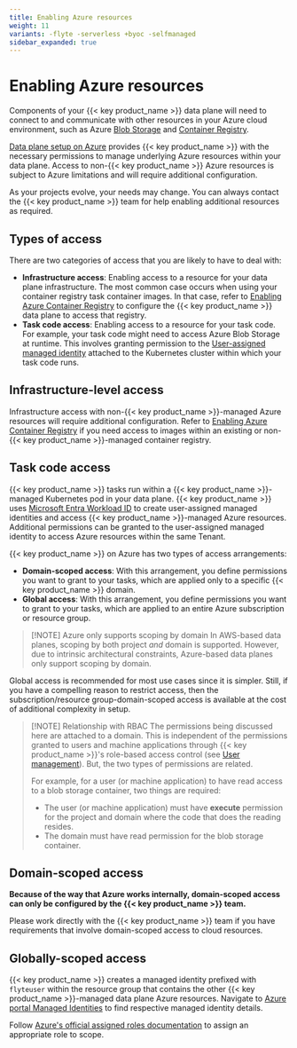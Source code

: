 ```yaml
---
title: Enabling Azure resources
weight: 11
variants: -flyte -serverless +byoc -selfmanaged
sidebar_expanded: true
---
```


# Enabling Azure resources

Components of your {{< key product_name >}} data plane will need to connect to and communicate with other resources in your Azure cloud environment, such as Azure [Blob Storage](https://azure.microsoft.com/en-ca/products/storage/blobs/) and [Container Registry](https://azure.microsoft.com/en-us/products/container-registry).

[Data plane setup on Azure](../data-plane-setup-on-azure) provides {{< key product_name >}} with the necessary permissions to manage underlying Azure resources within your data plane. Access to non-{{< key product_name >}} Azure resources is subject to Azure limitations and will require additional configuration.

As your projects evolve, your needs may change.
You can always contact the {{< key product_name >}} team for help enabling additional resources as required.

## Types of access

There are two categories of access that you are likely to have to deal with:

* **Infrastructure access**:
  Enabling access to a resource for your data plane infrastructure.
  The most common case occurs when using your container registry task container images.
  In that case, refer to [Enabling Azure Container Registry](./enabling-azure-container-registry) to configure the {{< key product_name >}} data plane to access that registry.
* **Task code access**:
  Enabling access to a resource for your task code.
  For example, your task code might need to access Azure Blob Storage at runtime.
  This involves granting permission to the [User-assigned managed identity](https://learn.microsoft.com/en-us/entra/identity/managed-identities-azure-resources/overview) attached to the Kubernetes cluster within which your task code runs.

## Infrastructure-level access

Infrastructure access with non-{{< key product_name >}}-managed Azure resources will require additional configuration. Refer to [Enabling Azure Container Registry](./enabling-azure-container-registry) if you need access to images within an existing or non-{{< key product_name >}}-managed container registry.

## Task code access

{{< key product_name >}} tasks run within a {{< key product_name >}}-managed Kubernetes pod in your data plane. {{< key product_name >}} uses [Microsoft Entra Workload ID](https://learn.microsoft.com/en-us/azure/aks/workload-identity-overview?tabs=dotnet) to create user-assigned managed identities and access {{< key product_name >}}-managed Azure resources. Additional permissions can be granted to the user-assigned managed identity to access Azure resources within the same Tenant.

{{< key product_name >}} on Azure has two types of access arrangements:

* **Domain-scoped access**: With this arrangement, you define permissions you want to grant to your tasks, which are applied only to a specific {{< key product_name >}} domain.
* **Global access**: With this arrangement, you define permissions you want to grant to your tasks, which are applied to an entire Azure subscription or resource group.

> [!NOTE] Azure only supports scoping by domain
> In AWS-based data planes, scoping by both project _and_ domain is supported.
> However, due to intrinsic architectural constraints, Azure-based data planes only support scoping by domain.

Global access is recommended for most use cases since it is simpler. Still, if you have a compelling reason to restrict access, then the subscription/resource group-domain-scoped access is available at the cost of additional complexity in setup.

> [!NOTE] Relationship with RBAC
> The permissions being discussed here are attached to a domain.
> This is independent of the permissions granted to users and machine applications through {{< key product_name >}}'s role-based access control (see [User management](../../user-guide/administration/user-management)).
> But, the two types of permissions are related.
>
> For example, for a user (or machine application) to have read access to a blob storage container, two things are required:
>
> * The user (or machine application) must have **execute** permission for the project and domain where the code that does the reading resides.
> * The domain must have read permission for the blob storage container.

## Domain-scoped access

**Because of the way that Azure works internally, domain-scoped access can only be configured by the {{< key product_name >}} team.**

Please work directly with the {{< key product_name >}} team if you have requirements that involve domain-scoped access to cloud resources.

## Globally-scoped access

{{< key product_name >}} creates a managed identity prefixed with `flyteuser` within the resource group that contains the other {{< key product_name >}}-managed data plane Azure resources. Navigate to [Azure portal Managed Identities](https://portal.azure.com/#view/HubsExtension/BrowseResource/resourceType/Microsoft.ManagedIdentity%2FuserAssignedIdentities) to find respective managed identity details.

Follow [Azure's official assigned roles documentation](https://learn.microsoft.com/en-us/azure/role-based-access-control/role-assignments-portal) to assign an appropriate role to scope.
